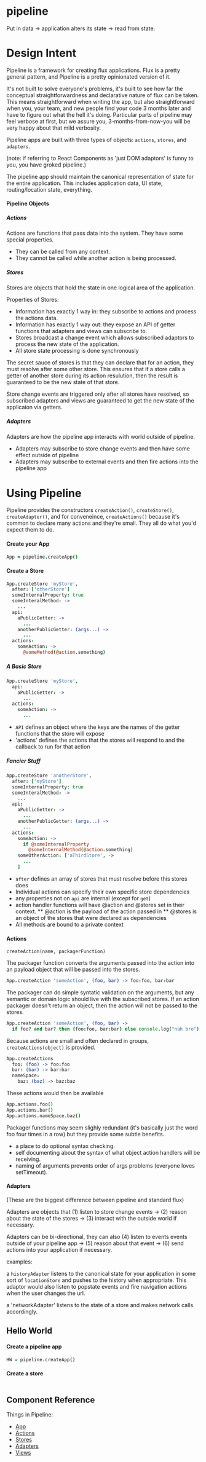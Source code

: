 pipeline
========
Put in data -> application alters its state -> read from state.



Design Intent
=============

Pipeline is a framework for creating flux applications. Flux is a pretty general pattern, and Pipeline is a pretty opinionated version of it.

It's not built to solve everyone's problems, it's built to see how far the conceptual straightforwardness and declarative nature of flux can be taken. This means straightforward when writing the app, but also straightforward when you, your team, and new people find your code 3 months later and have to figure out what the hell it's doing. Particular parts of pipeline may feel verbose at first, but we assure you, 3-months-from-now-you will be very happy about that mild verbosity.

Pipeline apps are built with three types of objects:  `actions`, `stores`, and `adapters`.

(note: if referring to React Components as 'just DOM adaptors' is funny to you, you have groked pipeline.)

The pipeline app should maintain the canonical representation of state for the entire application. This includes application data, UI state, routing/location state, everything.


#### Pipeline Objects

##### Actions

Actions are functions that pass data into the system. They have some special properties.

* They can be called from any context.
* They cannot be called while another action is being processed.

##### Stores

Stores are objects that hold the state in one logical area of the application.

Properties of Stores:

* Information has exactly 1 way in: they subscribe to actions and process the actions data.
* Information has exactly 1 way out: they expose an API of getter functions that adapters and views can subscribe to.
* Stores broadcast a change event which allows subscribed adaptors to process the new state of the application.
* All store state processing is done synchronously

The secret sauce of stores is that they can declare that for an action, they must resolve after some other store. This ensures that if a store calls a getter of another store during its action resulution, then the result is guaranteed to be the new state of that store.

Store change events are triggered only after all stores have resolved, so subscribed adapters and views are guaranteed to get the new state of the applicaion via getters.

##### Adapters

Adapters are how the pipeline app interacts with world outside of pipeline.

* Adapters may subscribe to store change events and then have some effect outside of pipeline
* Adapters may subscribe to external events and then fire actions into the pipeline app


Using Pipeline
==============

Pipeline provides the constructors `createAction()`, `createStore()`, `createAdapter()`, and for conveneince, `createActions()` because it's common to declare many actions and they're small. They all do what you'd expect them to do.

#### Create your App

```coffee
App = pipeline.createApp()
```

#### Create a Store

```coffee
App.createStore 'myStore',
  after: ['otherStore']
  someInternalProperty: true
  someInteralMethod: ->
    ...
  api:
    aPublicGetter: ->
      ...
    anotherPublicGetter: (args...) ->
      ...
  actions:
    someAction: ->
      @someMethod(@action.something)
```

##### A Basic Store

```coffee
App.createStore 'myStore',
  api:
    aPublicGetter: ->
      ...
  actions:
    someAction: ->
      ...
```

* `API` defines an object where the keys are the names of the getter functions that the store will expose
* 'actions' defines the actions that the stores will respond to and the callback to run for that action

##### Fancier Stuff

```coffee
App.createStore 'anotherStore',
  after: ['myStore']
  someInternalProperty: true
  someInteralMethod: ->
    ...
  api:
    aPublicGetter: ->
      ...
    anotherPublicGetter: (args...) ->
      ...
  actions:
    someAction: ->
      if @someInternalProperty
        @someInternalMethod(@action.something)
    someOtherAction: ['aThirdStore', ->
      ...
    ]
```

* `after` defines an array of stores that must resolve before this stores does
* Individual actions can specify their own specific store dependencies
* any properties not on `api` are internal (except for `get`)
* action handler functions will have @action and @stores set in their context.
** @action is the payload of the action passed in
** @stores is an object of the stores that were declared as dependencies
* All methods are bound to a private context

#### Actions

`createAction(name, packagerFunction)`

The packager function converts the arguments passed into the action into an payload object that will be passed into the stores.

```coffee
App.createAction 'someAction', (foo, bar) -> foo:foo, bar:bar
```

The packager can do simple syntatic validation on the arguments, but any semantic or domain logic should live with the subscribed stores. If an action packager doesn't return an object, then the action will not be passed to the stores.

```coffee
App.createAction 'someAction', (foo, bar) ->
  if foo? and bar? then {foo:foo, bar:bar} else console.log("nah bro")
```

Because actions are small and often declared in groups, `createActions(object)` is provided.

```coffee
App.createActions
  foo: (foo) -> foo:foo
  bar: (bar) -> bar:bar
  nameSpace:
    baz: (baz) -> baz:baz
```
These actions would then be available

```coffee
App.actions.foo()
App.actions.bar()
App.actions.nameSpace.baz()
```

Packager functions may seem slighly redundant (it's basically just the word foo four times in a row) but they provide some subtle benefits.

* a place to do optional syntax checking.
* self documenting about the syntax of what object action handlers will be receiving.
* naming of arguments prevents order of args problems (everyone loves setTimeout).


#### Adapters

(These are the biggest difference between pipeline and standard flux)

Adapters are objects that (1) listen to store change events -> (2) reason about the state of the stores -> (3) interact with the outside world if necessary.

Adapters can be bi-directional, they can also (4) listen to events events outside of your pipeline app -> (5) reason about that event -> (6) send actions into your application if necessary.

examples:

a `historyAdapter` listens to the canonical state for your application in some sort of `locationStore` and pushes to the history when appropriate. This adaptor would also listen to popstate events and fire navigation actions when the user changes the url.

a 'networkAdapter' listens to the state of a store and makes network calls accordingly.




## Hello World

#### Create a pipeline app
```coffee
HW = pipeline.createApp()
```

#### Create a store
```coffee

```


## Component Reference

Things in Pipeline:
* [App](https://github.com/rimunroe/pipeline/wiki/App)
* [Actions](https://github.com/rimunroe/pipeline/wiki/App)
* [Stores](https://github.com/rimunroe/pipeline/wiki/App)
* [Adapters](https://github.com/rimunroe/pipeline/wiki/App)
* [Views](https://github.com/rimunroe/pipeline/wiki/App)

